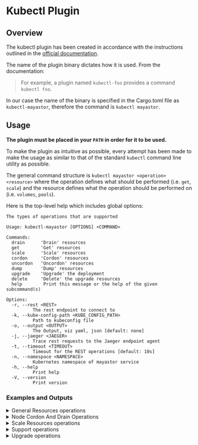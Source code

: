 # Kubectl Plugin

## Overview
The kubectl plugin has been created in accordance with the instructions outlined in the [official documentation](https://kubernetes.io/docs/tasks/extend-kubectl/kubectl-plugins/).


The name of the plugin binary dictates how it is used. From the documentation:
> For example, a plugin named `kubectl-foo` provides a command `kubectl foo`.

In our case the name of the binary is specified in the Cargo.toml file as `kubectl-mayastor`, therefore the command is `kubectl mayastor`.

## Usage
**The plugin must be placed in your `PATH` in order for it to be used.**

To make the plugin as intuitive as possible, every attempt has been made to make the usage as similar to that of the standard `kubectl` command line utility as possible.

The general command structure is `kubectl mayastor <operation> <resource>` where the operation defines what should be performed (i.e. `get`, `scale`) and the resource defines what the operation should be performed on (i.e. `volumes`, `pools`).

Here is the top-level help which includes global options:
```
The types of operations that are supported

Usage: kubectl-mayastor [OPTIONS] <COMMAND>

Commands:
  drain      'Drain' resources
  get        'Get' resources
  scale      'Scale' resources
  cordon     'Cordon' resources
  uncordon   'Uncordon' resources
  dump       'Dump' resources
  upgrade    'Upgrade' the deployment
  delete     'Delete' the upgrade resources
  help        Print this message or the help of the given subcommand(s)

Options:
  -r, --rest <REST>
          The rest endpoint to connect to
  -k, --kube-config-path <KUBE_CONFIG_PATH>
          Path to kubeconfig file
  -o, --output <OUTPUT>
          The Output, viz yaml, json [default: none]
  -j, --jaeger <JAEGER>
          Trace rest requests to the Jaeger endpoint agent
  -t, --timeout <TIMEOUT>
          Timeout for the REST operations [default: 10s]
  -n, --namespace <NAMESPACE>
          Kubernetes namespace of mayastor service
  -h, --help
          Print help
  -V, --version
          Print version
```

### Examples and Outputs


<details>
<summary> General Resources operations </summary>

1. Get Volumes
```
❯ kubectl mayastor get volumes
 ID                                    REPLICAS TARGET-NODE  ACCESSIBILITY STATUS  SIZE     THIN-PROVISIONED ALLOCATED
 18e30e83-b106-4e0d-9fb6-2b04e761e18a  4        kworker1     nvmf          Online  1GiB     true             8MiB
 0c08667c-8b59-4d11-9192-b54e27e0ce0f  4        kworker2     <none>        Online  381.6MiB false            384MiB

```
2. Get Volume by ID
```
❯ kubectl mayastor get volume 18e30e83-b106-4e0d-9fb6-2b04e761e18a
 ID                                    REPLICAS TARGET-NODE  ACCESSIBILITY STATUS  SIZE     THIN-PROVISIONED ALLOCATED
 18e30e83-b106-4e0d-9fb6-2b04e761e18a  4        kworker1     nvmf          Online  1GiB     true             8MiB

```
3. Get Pools
```
❯ kubectl mayastor get pools
 ID               DISKS                                                     MANAGED  NODE      STATUS  CAPACITY  ALLOCATED  AVAILABLE
 pool-1-kworker1  aio:///dev/vdb?uuid=d8a36b4b-0435-4fee-bf76-f2aef980b833  true     kworker1  Online  500GiB    100GiB     400GiB
 pool-1-kworker2  aio:///dev/vdc?uuid=bb12ec7d-8fc3-4644-82cd-dee5b63fc8c5  true     kworker1  Online  500GiB    100GiB     400GiB
 pool-1-kworker2  aio:///dev/vdb?uuid=f324edb7-1aca-41ec-954a-9614527f77e1  true     kworker2  Online  500GiB    100GiB     400GiB
```
4. Get Pool by ID
```
❯ kubectl mayastor get pool pool-1-kworker1
 ID               DISKS                                                     MANAGED  NODE      STATUS  CAPACITY  ALLOCATED  AVAILABLE
 pool-1-kworker1  aio:///dev/vdb?uuid=d8a36b4b-0435-4fee-bf76-f2aef980b833  true     kworker1  Online  500GiB    100GiB     400GiB
```
5. Get Nodes
```
❯ kubectl mayastor get nodes
 ID          GRPC ENDPOINT   STATUS   CORDONED
 kworker1    10.1.0.7:10124  Online   false
 kworker2    10.1.0.6:10124  Online   false
 kworker3    10.1.0.8:10124  Online   false
```
6. Get Node by ID
```
❯ kubectl mayastor get node mayastor-2
 ID          GRPC ENDPOINT   STATUS  CORDONED
 mayastor-2  10.1.0.7:10124  Online  false
```

7. Get Volume(s)/Pool(s)/Node(s) to a specific Output Format
```
❯ kubectl mayastor -ojson get volumes
[{"spec":{"num_replicas":2,"size":67108864,"status":"Created","target":{"node":"ksnode-2","protocol":"nvmf"},"uuid":"5703e66a-e5e5-4c84-9dbe-e5a9a5c805db","topology":{"explicit":{"allowed_nodes":["ksnode-1","ksnode-3","ksnode-2"],"preferred_nodes":["ksnode-2","ksnode-3","ksnode-1"]}},"policy":{"self_heal":true}},"state":{"target":{"children":[{"state":"Online","uri":"bdev:///ac02cf9e-8f25-45f0-ab51-d2e80bd462f1?uuid=ac02cf9e-8f25-45f0-ab51-d2e80bd462f1"},{"state":"Online","uri":"nvmf://192.168.122.6:8420/nqn.2019-05.io.openebs:7b0519cb-8864-4017-85b6-edd45f6172d8?uuid=7b0519cb-8864-4017-85b6-edd45f6172d8"}],"deviceUri":"nvmf://192.168.122.234:8420/nqn.2019-05.io.openebs:nexus-140a1eb1-62b5-43c1-acef-9cc9ebb29425","node":"ksnode-2","rebuilds":0,"protocol":"nvmf","size":67108864,"state":"Online","uuid":"140a1eb1-62b5-43c1-acef-9cc9ebb29425"},"size":67108864,"status":"Online","uuid":"5703e66a-e5e5-4c84-9dbe-e5a9a5c805db"}}]

```

```
❯ kubectl mayastor -oyaml get pools
---
- id: pool-1-kworker1
  state:
    capacity: 5360320512
    disks:
      - "aio:///dev/vdb?uuid=d8a36b4b-0435-4fee-bf76-f2aef980b833"
    id: pool-1-kworker1
    node: kworker1
    status: Online
    used: 1111490560
- id: pool-1-kworker2
  state:
    capacity: 5360320512
    disks:
      - "aio:///dev/vdc?uuid=bb12ec7d-8fc3-4644-82cd-dee5b63fc8c5"
    id: pool-1-kworker-2
    node: kworker1
    status: Online
    used: 2185232384
- id: pool-1-kworker3
  state:
    capacity: 5360320512
    disks:
      - "aio:///dev/vdb?uuid=f324edb7-1aca-41ec-954a-9614527f77e1"
    id: pool-1-kworker-3
    node: kworker2
    status: Online
    used: 3258974208
```
8. Replica topology for a specific volume
```
❯ kubectl mayastor get volume-replica-topology ec4e66fd-3b33-4439-b504-d49aba53da26
 ID                                    NODE      POOL             STATUS  CAPACITY  ALLOCATED SNAPSHOTS  CHILD-STATUS  REASON  REBUILD
 b32769b8-e5b3-4e1c-9db0-89867470f6eb  kworker1  pool-1-kworker1  Online  384MiB    8MiB      12MiB      Degraded      <none>  75 %
 d3856829-22b3-414d-a01b-4b6467db14fb  kworker2  pool-1-kworker2  Online  384MiB    8MiB      64MiB      Online        <none>  <none>
```

9. Replica topology for all volumes
```
❯ kubectl mayastor get volume-replica-topologies
VOLUME-ID                              ID                                    NODE      POOL             STATUS  CAPACITY  ALLOCATED SNAPSHOTS CHILD-STATUS  REASON      REBUILD
 c05ef923-a320-468c-b426-a260c1d84107  b58e1975-633f-4b34-9611-b648babf76a8  kworker1  pool-1-kworker1  Online  60MiB     36MiB     0MiB      Degraded      OutOfSpace  <none>
 ├─                                    67a6ec31-5923-490f-84b7-0be1df3bfb53  kworker2  pool-1-kworker2  Online  60MiB     60MiB     0MiB      Online        <none>      <none>
 └─                                    553aeb7c-4be4-4391-a403-ad241d96711f  kworker3  pool-1-kworker3  Online  60MiB     60MiB     0MiB      Online        <none>      <none>
 83241cc8-5dca-4bf1-b55a-c427c3e9b4a1  adde358f-70cd-4a2d-9dfb-f40d6663ecbc  kworker1  pool-1-kworker1  Online  20MiB     16MiB     0MiB      Degraded      <none>      51%
 ├─                                    b5ff41b8-1a0a-4bc7-84bb-5bfdfe72a71e  kworker2  pool-1-kworker2  Online  60MiB     60MiB     0MiB      Online        <none>      <none>
 └─                                    39431c11-0eea-48e7-970f-a2359ebbb9d1  kworker3  pool-1-kworker3  Online  60MiB     60MiB     0MiB      Online        <none>      <none>
```

10. Volume Snapshots by volumeID
```
❯ kubectl mayastor get volume-snapshots --volume dc4e66fd-3b33-4439-b504-d49aba53da26
 ID                                    TIMESTAMP             SIZE   SOURCE-VOL
 11823425-41fa-434a-9efd-a356b70b5d7c  2023-06-06T05:49:13Z  12MiB  dc4e66fd-3b33-4439-b504-d49aba53da26
 22823425-41fa-434a-9efd-a356b70b5d7c  2023-06-06T05:50:14Z  12MiB  dc4e66fd-3b33-4439-b504-d49aba53da26

```

11. Volume Rebuild History by volumeID
```
❯ kubectl mayastor get rebuild-history e898106d-e735-4edf-aba2-932d42c3c58d
DST                                   SRC                                   STATE      TOTAL  RECOVERED  TRANSFERRED  IS-PARTIAL  START-TIME            END-TIME
b5de71a6-055d-433a-a1c5-2b39ade05d86  0dafa450-7a19-4e21-a919-89c6f9bd2a97  Completed  7MiB   7MiB       0 B          true        2023-07-04T05:45:47Z  2023-07-04T05:45:47Z
b5de71a6-055d-433a-a1c5-2b39ade05d86  0dafa450-7a19-4e21-a919-89c6f9bd2a97  Completed  7MiB   7MiB       0 B          true        2023-07-04T05:45:46Z  2023-07-04T05:45:46Z

❯ kubectl mayastor get rebuild-history e898106d-e735-4edf-aba2-932d42c3c58d -ojson
{"targetUuid":"c9eb4172-e90c-40ca-9db0-26b2ae372b28","records":[{"childUri":"nvmf://10.1.0.9:8420/nqn.2019-05.io.openebs:b5de71a6-055d-433a-a1c5-2b39ade05d86?uuid=b5de71a6-055d-433a-a1c5-2b39ade05d86","srcUri":"bdev:///0dafa450-7a19-4e21-a919-89c6f9bd2a97?uuid=0dafa450-7a19-4e21-a919-89c6f9bd2a97","rebuildJobState":"Completed","blocksTotal":14302,"blocksRecovered":14302,"blocksTransferred":0,"blocksRemaining":0,"blockSize":512,"isPartial":true,"startTime":"2023-07-04T05:45:47.765932276Z","endTime":"2023-07-04T05:45:47.766825274Z"},{"childUri":"nvmf://10.1.0.9:8420/nqn.2019-05.io.openebs:b5de71a6-055d-433a-a1c5-2b39ade05d86?uuid=b5de71a6-055d-433a-a1c5-2b39ade05d86","srcUri":"bdev:///0dafa450-7a19-4e21-a919-89c6f9bd2a97?uuid=0dafa450-7a19-4e21-a919-89c6f9bd2a97","rebuildJobState":"Completed","blocksTotal":14302,"blocksRecovered":14302,"blocksTransferred":0,"blocksRemaining":0,"blockSize":512,"isPartial":true,"startTime":"2023-07-04T05:45:46.242015389Z","endTime":"2023-07-04T05:45:46.242927463Z"}]}

```

**NOTE: The above command lists volume snapshots for all volumes if `--volume` or `--snapshot` or a combination of both flags is not used.**

12. Get BlockDevices by NodeID
```
❯ kubectl mayastor get block-devices kworker1 --all
 DEVNAME          DEVTYPE    SIZE       AVAILABLE  MODEL                       DEVPATH                                                         FSTYPE  FSUUID  MOUNTPOINT  PARTTYPE                              MAJOR            MINOR                                     DEVLINKS
 /dev/nvme1n1     disk       400GiB     no         Amazon Elastic Block Store  /devices/pci0000:00/0000:00:1f.0/nvme/nvme1/nvme1n1             259     4       ext4        4616cd08-7a7d-49fe-ae6d-908f9e864fc7                                                             "/dev/disk/by-uuid/4616cd08-7a7d-49fe-ae6d-908f9e864fc7", "/dev/disk/by-id/nvme-Amazon_Elastic_Block_Store_vol04bfba0a58c4ffdae", "/dev/disk/by-id/nvme-nvme.1d0f-766f6c303462666261306135386334666664
 /dev/nvme4n1     disk       2TiB       yes        Amazon Elastic Block Store  /devices/pci0000:00/0000:00:1d.0/nvme/nvme4/nvme4n1             259     12                                                                                                                   "/dev/disk/by-id/nvme-Amazon_Elastic_Block_Store_vol06eb486c9593587a9", "/dev/disk/by-id/nvme-nvme.1d0f-766f6c3036656234383663393539333538376139-416d617a6f6e20456c617374696320426c6f636b2053746f7265-00000001", "/dev/disk/by-path/pci-0000:00:1d.0-nvme-1"
 /dev/nvme2n1     disk       1TiB       no         Amazon Elastic Block Store  /devices/pci0000:00/0000:00:1e.0/nvme/nvme2/nvme2n1             259     5                                                                                                                    "/dev/disk/by-id/nvme-nvme.1d0f-766f6c3033623636623930363535636636656465-416d617a6f6e20456c617374696320426c6f636b2053746f7265-00000001", "/dev/disk/by-path/pci-0000:00:1e.0-nvme-1", "/dev/disk/by-id/nvme-Amazon_Elastic_Block_Store_vol03b66b90655cf6ede"
```
```
❯ kubectl mayastor get block-devices kworker1
 DEVNAME       DEVTYPE  SIZE      AVAILABLE  MODEL                       DEVPATH                                              MAJOR  MINOR  DEVLINKS
 /dev/nvme4n1  disk     2TiB      yes        Amazon Elastic Block Store  /devices/pci0000:00/0000:00:1d.0/nvme/nvme4/nvme4n1  259    12     "/dev/disk/by-id/nvme-Amazon_Elastic_Block_Store_vol06eb486c9593587a9", "/dev/disk/by-id/nvme-nvme.1d0f-766f6c3036656234383663393539333538376139-416d617a6f6e20456c617374696320426c6f636b2053746f7265-00000001", "/dev/disk/by-path/pci-0000:00:1d.0-nvme-1"
```
**NOTE: The above command lists usable blockdevices if `--all` flag is not used, but currently since there isn't a way to identify whether the `disk` has a blobstore pool, `disks` not used by `pools` created by `control-plane` are shown as usable if they lack any filesystem uuid.**

</details>

<details>
<summary> Node Cordon And Drain Operations </summary>

1. Node Cordoning
```
❯ kubectl mayastor cordon node kworker1 my_cordon_1
Node node-1-14048 cordoned successfully
```
2. Node Uncordoning
```
❯ kubectl mayastor uncordon node kworker1 my_cordon_1
Node node-1-14048 successfully uncordoned
```
3. Get Cordon
```
❯ kubectl mayastor get cordon node node-1-14048
 ID            GRPC ENDPOINT        STATUS  CORDONED  CORDON LABELS
 node-1-14048  95.217.158.66:10124  Online  true      my_cordon_1

❯ kubectl mayastor get cordon nodes
 ID            GRPC ENDPOINT        STATUS  CORDONED  CORDON LABELS
 node-2-14048  95.217.152.7:10124   Online  true      my_cordon_2
 node-1-14048  95.217.158.66:10124  Online  true      my_cordon_1
```
4. Node Draining
```
❯ kubectl mayastor drain node io-engine-1 my-drain-label
Node node-1-14048 successfully drained

❯ kubectl mayastor drain node node-1-14048 my-drain-label --drain-timeout 10s
Node node-1-14048 drain command timed out
```
5. Cancel Node Drain (via uncordon)
```
❯ kubectl mayastor uncordon node io-engine-1 my-drain-label
Node io-engine-1 successfully uncordoned
```
6. Get Drain
```
❯ kubectl mayastor get drain node node-2-14048
 ID            GRPC ENDPOINT       STATUS  CORDONED  DRAIN STATE  DRAIN LABELS
 node-2-14048  95.217.152.7:10124  Online  true      Draining     my_drain_2

❯ kubectl-plugin/bin/kubectl-mayastor get drain node node-0-14048
 ID            GRPC ENDPOINT          STATUS  CORDONED  DRAIN STATE   DRAIN LABELS
 node-0-14048  135.181.206.173:10124  Online  false     Not draining

❯ kubectl mayastor get drain nodes
 ID            GRPC ENDPOINT        STATUS  CORDONED  DRAIN STATE  DRAIN LABELS
 node-2-14048  95.217.152.7:10124   Online  true      Draining     my_drain_2
 node-1-14048  95.217.158.66:10124  Online  true      Drained      my_drain_1

```
</details>

<details>
<summary> Scale Resources operations </summary>

1. Scale Volume by ID
```
❯ kubectl mayastor scale volume 0c08667c-8b59-4d11-9192-b54e27e0ce0f 5
Volume 0c08667c-8b59-4d11-9192-b54e27e0ce0f Scaled Successfully 🚀

```
</details>

<details>
<summary> Support operations </summary>

```sh
kubectl mayastor dump
Usage: kubectl-mayastor dump [OPTIONS] <COMMAND>

Commands:
  system   Collects entire system information
  volumes  Collects information about all volumes and its descendants (replicas/pools/nodes)
  volume   Collects information about particular volume and its descendants matching to given volume ID
  pools    Collects information about all pools and its descendants (nodes)
  pool     Collects information about particular pool and its descendants matching to given pool ID
  nodes    Collects information about all nodes
  node     Collects information about particular node matching to given node ID
  etcd     Collects information from etcd
  help     Print this message or the help of the given subcommand(s)

Options:
  -r, --rest <REST>
          The rest endpoint to connect to
  -t, --timeout <TIMEOUT>
          Specifies the timeout value to interact with other modules of system [default: 10s]
  -k, --kube-config-path <KUBE_CONFIG_PATH>
          Path to kubeconfig file
  -s, --since <SINCE>
          Period states to collect all logs from last specified duration [default: 24h]
  -l, --loki-endpoint <LOKI_ENDPOINT>
          Endpoint of LOKI service, if left empty then it will try to parse endpoint from Loki service(K8s service resource), if the tool is unable to parse from service then logs will be collected using Kube-apiserver
  -e, --etcd-endpoint <ETCD_ENDPOINT>
          Endpoint of ETCD service, if left empty then will be parsed from the internal service name
  -d, --output-directory-path <OUTPUT_DIRECTORY_PATH>
          Output directory path to store archive file [default: ./]
  -n, --namespace <NAMESPACE>
          Kubernetes namespace of mayastor service[default: mayastor]
  -o, --output <OUTPUT>
          The Output, viz yaml, json [default: none]
  -j, --jaeger <JAEGER>
          Trace rest requests to the Jaeger endpoint agent
  -h, --help
          Print help

Supportability - collects state & log information of services and dumps it to a tar file.
```

**Note**: Each subcommand supports `--help` option to know various other options.


**Examples**:

1. To collect entire mayastor system information into an archive file
   ```sh
   ## Command
   kubectl mayastor dump system -d <output_directory> -n <mayastor_namespace>
   ```

    - Example command while running inside Kubernetes cluster nodes / system which
      has access to cluster node ports
      ```sh
      kubectl mayastor dump system -d /mayastor-dump -n mayastor
      ```
    - Example command while running outside of Kubernetes cluster nodes where
      nodes exist in private network (or) node ports are not exposed for outside cluster
      ```sh
      kubectl mayastor dump system -d /mayastor-dump -r http://127.0.0.1:30011 -l http://127.0.0.1:3100 -e http://127.0.0.1:2379 -n mayastor
      ```

2. To collect information about all mayastor volumes into an archive file
   ```sh
   ## Command
   kubectl mayastor dump volumes -d <output_directory> -n <mayastor_namespace>
   ```

    - Example command while running inside Kubernetes cluster nodes / system which
      has access to cluster node ports
      ```sh
      kubectl mayastor dump volumes -d /mayastor-dump -n mayastor
      ```
    - Example command while running outside of Kubernetes cluster nodes where
      nodes exist in private network (or) node ports are not exposed for outside cluster
      ```sh
      kubectl mayastor dump volumes -d /mayastor-dump -r http://127.0.0.1:30011 -l http://127.0.0.1:3100 -e http://127.0.0.1:2379 -n mayastor
      ```

   **Note**: similarly to dump pools/nodes information then replace `volumes` with an associated resource type(`pools/nodes`).

3. To collect information about particular volume into an archive file
   ```sh
   ## Command
   kubectl mayastor dump volume <volume_name> -d <output_directory> -n <mayastor_namespace>
   ```

    - Example command while running inside Kubernetes cluster nodes / system which
      has access to cluster node ports
      ```sh
      kubectl mayastor dump volume volume-1 -d /mayastor-dump -n mayastor
      ```
    - Example command while running outside of Kubernetes cluster nodes where
      nodes exist in private network (or) node ports are not exposed for outside cluster
      ```sh
      kubectl mayastor dump volume volume-1 -d /mayastor-dump -r http://127.0.0.1:30011 -l http://127.0.0.1:3100 -e http://127.0.0.1:2379 -n mayastor
      ```

</details>
<details>
<summary> Upgrade operations </summary>

**Examples**:

1. Upgrade deployment
```
  ## Command
  kubectl mayastor upgrade
  `Upgrade` the deployment

  Usage: kubectl-mayastor upgrade [OPTIONS]

  Options:
  -d, --dry-run
        Display all the validations output but will not execute upgrade
  -r, --rest <REST>
        The rest endpoint to connect to
  -D, --skip-data-plane-restart
        If set then upgrade will skip the io-engine pods restart
  -k, --kube-config-path <KUBE_CONFIG_PATH>
        Path to kubeconfig file
  -S, --skip-single-replica-volume-validation
        If set then it will continue with upgrade without validating singla replica volume
  -R, --skip-replica-rebuild
        If set then upgrade will skip the repilca rebuild in progress validation
  -C, --skip-cordoned-node-validation
        If set then upgrade will skip the cordoned node validation
  -o, --output <OUTPUT>
        The Output, viz yaml, json [default: none]
  -j, --jaeger <JAEGER>
        Trace rest requests to the Jaeger endpoint agent
  -n, --namespace <NAMESPACE>
        Kubernetes namespace of mayastor service [default: mayastor]
  -h, --help
        Print help
```

2. Get the upgrade status
```
   ## Command
   kubectl mayastor get upgrade-status
   `Get` the upgrade status

   Usage: kubectl-mayastor get upgrade-status [OPTIONS]

   Options:
   -r, --rest <REST>
        The rest endpoint to connect to
   -k, --kube-config-path <KUBE_CONFIG_PATH>
        Path to kubeconfig file
   -o, --output <OUTPUT>
        The Output, viz yaml, json [default: none]
   -j, --jaeger <JAEGER>
        Trace rest requests to the Jaeger endpoint agent
   -n, --namespace <NAMESPACE>
        Kubernetes namespace of mayastor service [default: mayastor]
   -h, --help
        Print help
   ```

3. Delete upgrade resources
```
   ## Command
   kubectl mayastor delete upgrade
  `Delete` the upgrade resources

  Usage: kubectl-mayastor delete upgrade [OPTIONS]

  Options:
  -f, --force
        If true, immediately remove upgrade resources bypass graceful deletion
  -r, --rest <REST>
        The rest endpoint to connect to
  -k, --kube-config-path <KUBE_CONFIG_PATH>
        Path to kubeconfig file
  -o, --output <OUTPUT>
        The Output, viz yaml, json [default: none]
  -j, --jaeger <JAEGER>
        Trace rest requests to the Jaeger endpoint agent
  -n, --namespace <NAMESPACE>
        Kubernetes namespace of mayastor service [default: mayastor]
  -h, --help
          Print help

```
</details>
